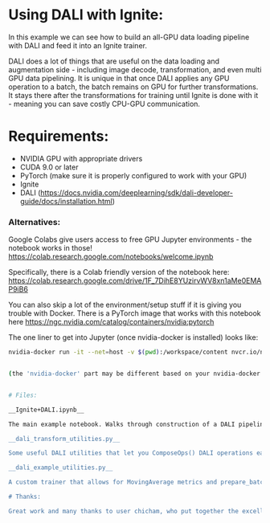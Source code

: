 # Using DALI with Ignite:

In this example we can see how to build an all-GPU data loading pipeline with DALI and feed it into an Ignite trainer.

DALI does a lot of things that are useful on the data loading and augmentation side - including image decode, transformation, and even multi GPU data pipelining. It is unique in that once DALI applies any GPU operation to a batch, the batch remains on GPU for further transformations. It stays there after the transformations for training until Ignite is done with it - meaning you can save costly CPU-GPU communication.

# Requirements:

- NVIDIA GPU with appropriate drivers
- CUDA 9.0 or later
- PyTorch (make sure it is properly configured to work with your GPU)
- Ignite
- DALI (https://docs.nvidia.com/deeplearning/sdk/dali-developer-guide/docs/installation.html)

### Alternatives:

Google Colabs give users access to free GPU Jupyter environments - the notebook works in those!
https://colab.research.google.com/notebooks/welcome.ipynb

Specifically, there is a Colab friendly version of the notebook here:
https://colab.research.google.com/drive/1F_7DihE8YUzirvWV8xn1aMe0EMAP9iB6

You can also skip a lot of the environment/setup stuff if it is giving you trouble with Docker. There is a PyTorch image that works with this notebook here 
https://ngc.nvidia.com/catalog/containers/nvidia:pytorch

The one liner to get into Jupyter (once nvidia-docker is installed) looks like:
```bash
nvidia-docker run -it --net=host -v $(pwd):/workspace/content nvcr.io/nvia/pytorch:20.01-py3 jupyter notebook --NotebookApp.token='' --NotebookApp.password='' --NotebookApp.allow_origin='*' content/


(the 'nvidia-docker' part may be different based on your nvidia-docker version, e.x. "docker run --gpus all" or similar)


# Files:

__Ignite+DALI.ipynb__

The main example notebook. Walks through construction of a DALI pipeline the same way you would Compose() a normal PyTorch transform pipeline, and then feed it into Ignite. Compares loading images from folders using DALI and PyTorch's respective ImageFolder loaders.

__dali_transform_utilities.py__

Some useful DALI utilities that let you ComposeOps() DALI operations easily, and then turn it into a DALI graph. Specifically, ComposeOps, TransformPipeline, DALILoader.

__dali_example_utilities.py__

A custom trainer that allows for MovingAverage metrics and prepare_batch logic that allow Ignite to consume DALIIterators. Additionally, add a progressbar and timers for visualization of performance and for fun.

# Thanks:

Great work and many thanks to user chicham, who put together the excellent DALI transformation utilities this example pulls from in Ignite pull 493 (https://github.com/pytorch/ignite/pull/493)!
